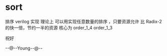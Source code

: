 # sort
排序 verilog 实现
理论上 可以用实现任意数量的排序 ，只要资源允许 比 Radix-2的快一倍，节约一半的资源
核心为 order_1_4 order_1_3

祝好

--@--Young--@--
